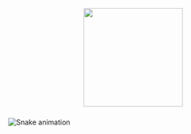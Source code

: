 <div align="center">
  <img height="200" src="https://i.pinimg.com/originals/6c/6b/cc/6c6bcc17d6175785b34252c255d145a9.gif"  />
</div>

###

![Snake animation](https://github.com/oguzaltnby/oguzaltnby/blob/output/github-contribution-grid-snake.svg)
